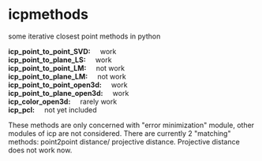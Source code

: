# icpmethods
some iterative closest point methods in python

**icp_point_to_point_SVD:**     &nbsp;&nbsp;&nbsp;&nbsp;work  
**icp_point_to_plane_LS:**      &nbsp;&nbsp;&nbsp;&nbsp;work  
**icp_point_to_point_LM:**      &nbsp;&nbsp;&nbsp;&nbsp;not work  
**icp_point_to_plane_LM:**      &nbsp;&nbsp;&nbsp;&nbsp;not work  
**icp_point_to_point_open3d:**  &nbsp;&nbsp;&nbsp;&nbsp;work  
**icp_point_to_plane_open3d:**  &nbsp;&nbsp;&nbsp;&nbsp;work  
**icp_color_open3d:**           &nbsp;&nbsp;&nbsp;&nbsp;rarely work  
**icp_pcl:**                    &nbsp;&nbsp;&nbsp;&nbsp;not yet included  


These methods are only concerned with "error minimization" module, other modules of icp are not considered. There are currently 2 "matching" methods: point2point distance/ projective distance. Projective distance does not work now.
